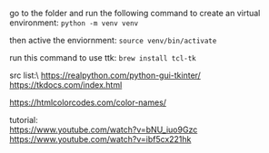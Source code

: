 go to the folder and run the following command to create an virtual environment:
`python -m venv venv` 

then active the enviornment:
`source venv/bin/activate`

run this command to use ttk:
`brew install tcl-tk`

src list:\ 
<https://realpython.com/python-gui-tkinter/>  
<https://tkdocs.com/index.html>

<https://htmlcolorcodes.com/color-names/>

tutorial:\
<https://www.youtube.com/watch?v=bNU_iuo9Gzc>
<https://www.youtube.com/watch?v=ibf5cx221hk>
